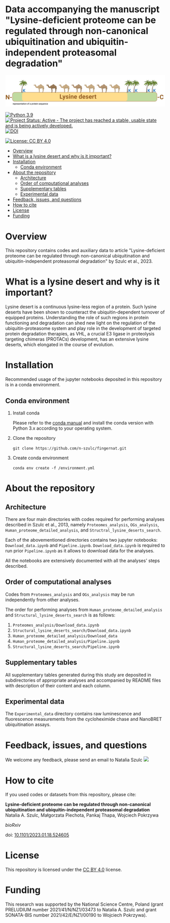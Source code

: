 # Data accompanying the manuscript "Lysine-deficient proteome can be regulated through non-canonical ubiquitination and ubiquitin-independent proteasomal degradation"

<img src="readme_pics/lysine_deserts_definition.png" width="900" class="center" />

[![Python 3.9](https://img.shields.io/badge/python-3.9-blue.svg)](https://www.python.org/downloads/release/python-360/)
[![Project Status: Active - The project has reached a stable, usable
state and is being actively
developed.](http://www.repostatus.org/badges/latest/active.svg)](http://www.repostatus.org/#active)
[![DOI](https://zenodo.org/badge/589324896.svg)](https://zenodo.org/badge/latestdoi/589324896)

[![License: CC BY 4.0](https://i.creativecommons.org/l/by/4.0/88x31.png)](https://creativecommons.org/licenses/by/4.0/)

<!-- TOC depthFrom:1 depthTo:6 withLinks:1 updateOnSave:1 orderedList:0 -->

- [Overview](#overview)
- [What is a lysine desert and why is it important?](#what-is-a-lysine-desert-and-why-is-it-important)
- [Installation](#installation)
	- [Conda environment](#conda-environment)
- [About the repository](#about-the-repository)
	- [Architecture](#architecture)
	- [Order of computational analyses](#order-of-computational-analyses)
	- [Supplementary tables](#supplementary-tables)
	- [Experimental data](#experimental-data)
- [Feedback, issues, and questions](#feedback-issues-and-questions)
- [How to cite](#how-to-cite)
- [License](#license)
- [Funding](#funding)

<!-- /TOC -->


# Overview

This repository contains codes and auxiliary data to article "Lysine-deficient proteome can be regulated through non-canonical ubiquitination and ubiquitin-independent proteasomal degradation" by Szulc et al., 2023.

# What is a lysine desert and why is it important?

Lysine desert is a continuous lysine-less region of a protein. Such lysine deserts have been shown to counteract the ubiquitin-dependent turnover of equipped proteins. Understanding the role of such regions in protein functioning and degradation can shed new light on the regulation of the ubiquitin-proteasome system and play role in the development of targeted protein degradation therapies, as VHL, a crucial E3 ligase in proteolysis targeting chimeras (PROTACs) development, has an extensive lysine deserts, which elongated in the course of evolution.

# Installation

Recommended usage of the jupyter notebooks deposited in this repository is in a conda environment.

## Conda environment

1. Install conda

      Please refer to the [conda manual](https://docs.conda.io/projects/conda/en/latest/user-guide/install/index.html) and install the conda version with Python 3.x according to your operating system.

2. Clone the repository

      `git clone https://github.com/n-szulc/fingernat.git`

3. Create conda environment

      `conda env create -f /environment.yml`

# About the repository

## Architecture

There are four main directories with codes required for performing analyses described in Szulc et al., 2013, namely `Proteomes_analysis`, `OGs_analysis`, `Human_proteome_detailed_analysis`, and `Structral_lysine_deserts_search`.

Each of the abovementioned directories contains two jupyter notebooks: `Download_data.ipynb` and `Pipeline.ipynb`. `Download_data.ipynb` is required to run prior `Pipeline.ipynb` as it allows to download data for the analyses.

All the notebooks are extensively documented with all the analyses' steps described.

## Order of computational analyses

Codes from `Proteomes_analysis` and `OGs_analysis` may be run independently from other analyses.

The order for performing analyses from `Human_proteome_detailed_analysis` and `Structural_lysine_deserts_search` is as follows:
1. `Proteomes_analysis/Download_data.ipynb`
2. `Structural_lysine_deserts_search/Download_data.ipynb`
3. `Human_proteome_detailed_analysis/Download_data`
4. `Human_proteome_detailed_analysis/Pipeline.ipynb`
5. `Structural_lysine_deserts_search/Pipeline.ipynb`

## Supplementary tables

All supplementary tables generated during this study are deposited in subdirectories of appropriate analyses and accompanied by README files with description of their content and each column.

## Experimental data

The `Experimental_data` directory contains raw luminescence and fluorescence measurements from the cycloheximide chase and NanoBRET ubiquitination assays.

# Feedback, issues, and questions

We welcome any feedback, please send an email to Natalia Szulc ![](https://img.shields.io/badge/nszulc-%40iimcb.gov.pl-brightgreen)

# How to cite

If you used codes or datasets from this repository, please cite:

**Lysine-deficient proteome can be regulated through non-canonical ubiquitination and ubiquitin-independent proteasomal degradation**  
Natalia A. Szulc, Małgorzata Piechota, Pankaj Thapa, Wojciech Pokrzywa

<i>bioRxiv</i>

doi: [10.1101/2023.01.18.524605](https://doi.org/10.1101/2023.01.18.524605)

# License

This repository is licensed under the [CC BY 4.0](https://creativecommons.org/licenses/by/4.0/) license.

# Funding

This research was supported by the National Science Centre, Poland (grant PRELUDIUM number 2021/41/N/NZ1/03473 to Natalia A. Szulc and grant SONATA-BIS number 2021/42/E/NZ1/00190 to Wojciech Pokrzywa).
